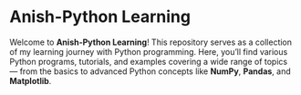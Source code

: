 # Anish-Python Learning
Welcome to **Anish-Python Learning**! This repository serves as a collection of my learning journey with Python programming. Here, you’ll find various Python programs, tutorials, and examples covering a wide range of topics — from the basics to advanced Python concepts like **NumPy**, **Pandas**, and **Matplotlib**.
